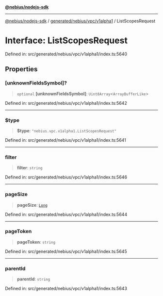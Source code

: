 [**@nebius/nodejs-sdk**](../../../../../README.md)

***

[@nebius/nodejs-sdk](../../../../../README.md) / [generated/nebius/vpc/v1alpha1](../README.md) / ListScopesRequest

# Interface: ListScopesRequest

Defined in: src/generated/nebius/vpc/v1alpha1/index.ts:5640

## Properties

### \[unknownFieldsSymbol\]?

> `optional` **\[unknownFieldsSymbol\]**: `Uint8Array`\<`ArrayBufferLike`\>

Defined in: src/generated/nebius/vpc/v1alpha1/index.ts:5642

***

### $type

> **$type**: `"nebius.vpc.v1alpha1.ListScopesRequest"`

Defined in: src/generated/nebius/vpc/v1alpha1/index.ts:5641

***

### filter

> **filter**: `string`

Defined in: src/generated/nebius/vpc/v1alpha1/index.ts:5646

***

### pageSize

> **pageSize**: [`Long`](../../../../../runtime/protos/core/classes/Long.md)

Defined in: src/generated/nebius/vpc/v1alpha1/index.ts:5644

***

### pageToken

> **pageToken**: `string`

Defined in: src/generated/nebius/vpc/v1alpha1/index.ts:5645

***

### parentId

> **parentId**: `string`

Defined in: src/generated/nebius/vpc/v1alpha1/index.ts:5643
